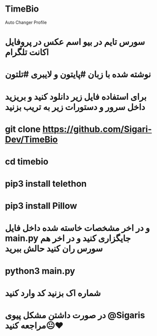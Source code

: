 # TimeBio
 Auto Changer Profile


# سورس تایم در بیو اسم عکس در پروفایل اکانت تلگرام
# نوشته شده با زبان #پایتون و لایبری #تلتون

# برای استفاده فایل زیر دانلود کنید و بریزید داخل سرور و دستورات زیر به تریب بزنید
# git clone https://github.com/Sigari-Dev/TimeBio
# cd timebio
# pip3 install telethon
# pip3 install Pillow
# و در اخر مشخصات خاسته شده داخل فایل main.py جایگزاری کنید و در اخر هم سورس ران کنید حالش ببرید
# python3 main.py
# شماره اک بزنید کد وارد کنید 

# در صورت داشتن مشکل پیوی @Sigaris مراجعه کنید😐❤️